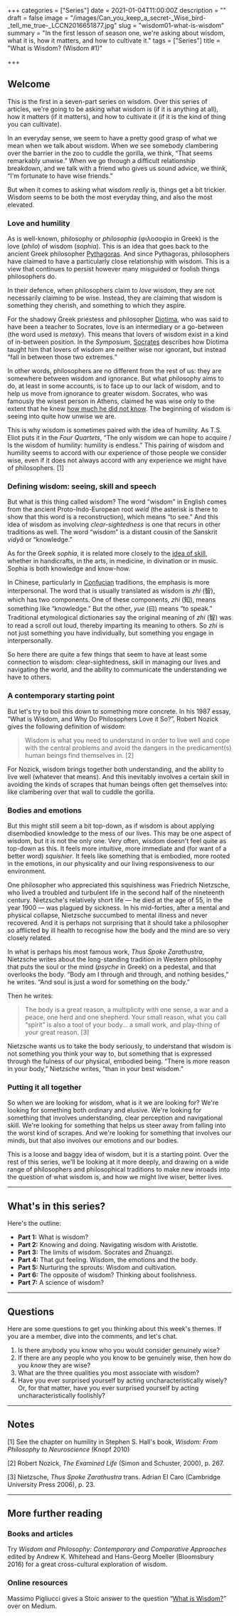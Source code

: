 +++
categories = ["Series"]
date = 2021-01-04T11:00:00Z
description = ""
draft = false
image = "/images/Can_you_keep_a_secret-_Wise_bird-_tell_me_true-_LCCN2016651877.jpg"
slug = "wisdom01-what-is-wisdom"
summary = "In the first lesson of season one, we're asking about wisdom, what it is, how it matters, and how to cultivate it."
tags = ["Series"]
title = "What is Wisdom? (Wisdom #1)"

+++


## Welcome

This is the first in a seven-part series on wisdom. Over this series of articles, we're going to be asking what wisdom is (if it is anything at all), how it matters (if it matters), and how to cultivate it (if it is the kind of thing you can cultivate).

In an everyday sense, we seem to have a pretty good grasp of what we mean when we talk about wisdom. When we see somebody clambering over the barrier in the zoo to cuddle the gorilla, we think, “That seems remarkably unwise.” When we go through a difficult relationship breakdown, and we talk with a friend who gives us sound advice,  we think, “I'm fortunate to have wise friends.”

But when it comes to asking what wisdom _really_ is, things get a bit trickier. Wisdom seems to be both the most everyday thing, and also the most elevated.

### Love and humility

As is well-known, philosophy or _philosophia_ (φιλοσοφία in Greek) is the love (_philo_) of wisdom (_sophia_). This is an idea that goes back to the ancient Greek philosopher [Pythagoras](pythagoras). And since Pythagoras, philosophers have claimed to have a particularly close relationship with wisdom. This is a view that continues to persist however many misguided or foolish things philosophers do.

In their defence, when philosophers claim to _love_ wisdom, they are not necessarily claiming to be wise. Instead, they are claiming that wisdom is something they cherish, and something to which they aspire.

For the shadowy Greek priestess and philosopher [Diotima](/diotima), who was said to have been a teacher to Socrates, love is an intermediary or a go-between (the word used is _metaxy_). This means that lovers of wisdom exist in a kind of in-between position. In the _Symposium_, [Socrates](/socrates) describes how Diotima taught him that lovers of wisdom are neither wise nor ignorant, but instead “fall in between those two extremes.”

In other words, philosophers are no different from the rest of us: they are somewhere between wisdom and ignorance. But what philosophy aims to do, at least in some accounts, is to face up to our lack of wisdom, and to help us move from ignorance to greater wisdom. Socrates, who was famously the wisest person in Athens, claimed he was wise only to the extent that he knew [how much he did not know](/socrates). The beginning of wisdom is seeing into quite how unwise we are.

This is why wisdom is sometimes paired with the idea of humility. As T.S. Eliot puts it in the _Four Quartets_, “The only wisdom we can hope to acquire / Is the wisdom of humility: humility is endless.” This pairing of wisdom and humility seems to accord with our experience of those people we consider wise, even if it does not always accord with any experience we might have of philosophers. [1]

### Defining wisdom: seeing, skill and speech

But what is this thing called wisdom? The word “wisdom” in English comes from the ancient Proto-Indo-European root *weid* (the asterisk is there to show that this word is a reconstruction), which means “to see.” And this idea of wisdom as involving _clear-sightedness_ is one that recurs in other traditions as well. The word “wisdom” is a distant cousin of the Sanskrit _vidyā_ or “knowledge.”

As for the Greek _sophia_, it is related more closely to the [idea of skill](http://www.perseus.tufts.edu/hopper/text?doc=Perseus:text:1999.04.0057:entry=sofi/a), whether in handicrafts, in the arts, in medicine, in divination or in music. Sophia is both knowledge and know-how.

In Chinese, particularly in [Confucian](/confucius) traditions, the emphasis is more interpersonal. The word that is usually translated as wisdom is _zhi_ (智), which has two components. One of these components, _zhi_ (知), means something like “knowledge.” But the other, _yue_ (曰) means “to speak.” Traditional etymological dictionaries say the original meaning of _zhi_ (智) was to read a scroll out loud, thereby imparting its meaning to others. So _zhi_ is not just something you have individually, but something you engage in interpersonally.

So here there are quite a few things that seem to have at least some connection to wisdom: clear-sightedness, skill in managing our lives and navigating the world, and the ability to communicate the understanding we have to others.

### A contemporary starting point

But let's try to boil this down to something more concrete. In his 1987 essay, “What is Wisdom, and Why Do Philosophers Love it So?”, Robert Nozick gives the following definition of wisdom:

> Wisdom is what you need to under­stand in order to live well and cope with the central problems and avoid the dangers in the predicament(s) human beings find themselves in. [2]

For Nozick, wisdom brings together both understanding, and the ability to live well (whatever that means). And this inevitably involves a certain skill in avoiding the kinds of scrapes that human beings often get themselves into: like clambering over that wall to cuddle the gorilla.

### Bodies and emotions

But this might still seem a bit top-down, as if wisdom is about applying disembodied knowledge to the mess of our lives. This may be one aspect of wisdom, but it is not the only one. Very often, wisdom doesn't feel quite as top-down as this. It feels more intuitive, more immediate and (for want of a better word) _squishier_. It feels like something that is embodied, more rooted in the emotions, in our physicality and our living responsiveness to our environment.

One philosopher who appreciated this squishiness was Friedrich Nietzsche, who lived a troubled and turbulent life in the second half of the nineteenth century. Nietzsche's relatively short life — he died at the age of 55, in the year 1900 — was plagued by sickness. In his mid-forties, after a mental and physical collapse, Nietzsche succumbed to mental illness and never recovered. And it is perhaps not surprising that it should take a philosopher so afflicted by ill health to recognise how the body and the mind are so very closely related.

In what is perhaps his most famous work, _Thus Spoke Zarathustra_, Nietzsche writes about the long-standing tradition in Western philosophy that puts the soul or the mind (_psyche_ in Greek) on a pedestal, and that overlooks the body. “Body am I through and through, and nothing besides,” he writes. “And soul is just a word for something on the body.”

Then he writes:

> The body is a great reason, a multiplicity with one sense, a war and a peace, one herd and one shepherd. Your small reason, what you call “spirit” is also a tool of your body... a small work, and play-thing of your great reason. [3]

Nietzsche wants us to take the body seriously, to understand that wisdom is not something you think your way to, but something that is expressed through the fulness of our physical, embodied being. “There is more reason in your body,” Nietzsche writes, “than in your best wisdom.”

### Putting it all together

So when we are looking for wisdom, what is it we are looking for? We're looking for something both ordinary and  elusive. We're looking for something that involves understanding, clear perception and navigational skill. We're looking for something that helps us steer away from falling into the worst kind of scrapes. And we're looking for something that involves our minds, but that also involves our emotions and our bodies.

This is a loose and baggy idea of wisdom, but it is a starting point. Over the rest of this series, we'll be looking at it more deeply, and drawing on a wide range of philosophers and philosophical traditions to make new inroads into the question of what wisdom is, and how we might live wiser, better lives.

---

## What's in this series?

Here's the outline:

* **Part 1:** What is wisdom?
* **Part 2:** Knowing and doing. Navigating wisdom with Aristotle.
* **Part 3:** The limits of wisdom. Socrates and Zhuangzi.
* **Part 4:** That gut feeling. Wisdom, the emotions and the body.
* **Part 5:** Nurturing the sprouts: Wisdom and cultivation.
* **Part 6:** The opposite of wisdom? Thinking about foolishness.
* **Part 7:** A science of wisdom?



---

## Questions

Here are some questions to get you thinking about this week's themes. If you are a member, dive into the comments, and let's chat.

1. Is there anybody you know who you would consider genuinely wise?
2. If there are any people who you know to be genuinely wise, then how do you _know_ they are wise?
3. What are the three qualities you most associate with wisdom?
4. Have you ever surprised yourself by acting uncharacteristically wisely? Or, for that matter, have you ever surprised yourself by acting uncharacteristically foolishly?

---

## Notes

[1] See the chapter on humility in Stephen S. Hall's book, _Wisdom: From Philosophy to Neuroscience_ (Knopf 2010)

[2] Robert Nozick, _The Examined Life_ (Simon and Schuster, 2000), p. 267.

[3]  Nietzsche, _Thus Spoke Zarathustra_ trans. Adrian El Caro (Cambridge University Press 2006), p. 23.

---

## More further reading

### Books and articles

Try _Wisdom and Philosophy: Contemporary and Comparative Approaches_ edited by Andrew K. Whitehead and Hans-Georg Moeller (Bloomsbury 2016) for a great cross-cultural exploration of wisdom.

### Online resources

Massimo Pigliucci gives a Stoic answer to the question “[What is Wisdom?](https://massimopigliucci.medium.com/what-is-wisdom-8a2f1a611dbd)” over on Medium.




